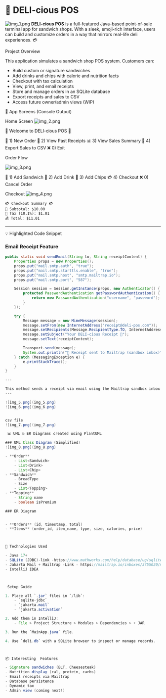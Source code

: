 # 🥪 DELI-cious POS
![img_1.png](img_1.png)
**DELI-cious POS** is a full-featured Java-based point-of-sale terminal app for sandwich shops. With a sleek, emoji-rich interface, users can build and customize orders in a way that mirrors real-life deli experiences. 💳

 Project Overview

This application simulates a sandwich shop POS system. Customers can:
- Build custom or signature sandwiches
- Add drinks and chips with calorie and nutrition facts
- Checkout with tax calculation
- View, print, and email receipts
- Store and manage orders in an SQLite database
- Export receipts and sales to CSV
- Access future owner/admin views (WIP)



🎥 App Screens (Console Output)

Home Screen
![img_2.png](img_2.png)

🥪 Welcome to DELI-cious POS 🧾

🍞 1) New Order
📜 2) View Past Receipts
📊 3) View Sales Summary
📂 4) Export Sales to CSV
❌ 0) Exit

 
Order Flow

![img_3.png](img_3.png)





🥪 1) Add Sandwich
🥤 2) Add Drink
🍟 3) Add Chips
💳 4) Checkout
❌ 0) Cancel Order


Checkout
![img_4.png](img_4.png)
```
💳 Checkout Summary 💳
🧾 Subtotal: $10.00
💸 Tax (10.1%): $1.01
💰 Total: $11.01
```

---

💡 Highlighted Code Snippet

### Email Receipt Feature

```java
public static void sendEmail(String to, String receiptContent) {
    Properties props = new Properties();
    props.put("mail.smtp.auth", "true");
    props.put("mail.smtp.starttls.enable", "true");
    props.put("mail.smtp.host", "smtp.mailtrap.io");
    props.put("mail.smtp.port", "587");

    Session session = Session.getInstance(props, new Authenticator() {
        protected PasswordAuthentication getPasswordAuthentication() {
            return new PasswordAuthentication("username", "password");
        }
    });

    try {
        Message message = new MimeMessage(session);
        message.setFrom(new InternetAddress("receipt@deli-pos.com"));
        message.setRecipients(Message.RecipientType.TO, InternetAddress.parse(to));
        message.setSubject("Your DELI-cious Receipt 🧾");
        message.setText(receiptContent);

        Transport.send(message);
        System.out.println("📧 Receipt sent to Mailtrap (sandbox inbox)");
    } catch (MessagingException e) {
        e.printStackTrace();
    }
}

---

This method sends a receipt via email using the Mailtrap sandbox inbox. It connects using SMTP and dynamically formats the receipt content.
---

![img_5.png](img_5.png)
![img_6.png](img_6.png)


csv file 
![img_7.png](img_7.png)

 📊 UML & ER Diagrams created using PlantUML

### UML Class Diagram (Simplified)
![img_8.png](img_8.png)

- **Order**
    - List<Sandwich>
    - List<Drink>
    - List<Chip>
- **Sandwich**
    - BreadType
    - Size
    - List<Topping>
- **Topping**
    - String name
    - boolean isPremium

### ER Diagram


- **Orders** (id, timestamp, total)
- **Items** (order_id, item_name, type, size, calories, price)



🔧 Technologies Used

- Java 17+
- SQLite (JDBC)-link -https://www.mathworks.com/help/database/ug/sqlite-jdbc-for-macos.html
- Jakarta Mail + Mailtrap -Link - https://mailtrap.io/inboxes/3755020/messages/4910564881
- IntelliJ IDEA



 Setup Guide

1. Place all `.jar` files in `/lib`:
    - `sqlite-jdbc`
    - `jakarta.mail`
    - `jakarta.activation`

2. Add them in IntelliJ:
    - File > Project Structure > Modules > Dependencies > + JAR

3. Run the `MainApp.java` file.

4. Use `deli.db` with a SQLite browser to inspect or manage records.



📦 Interesting  Features 

- Signature sandwiches (BLT, Cheesesteak)
- Nutrition display (cal, protein, carbs)
- Email receipts via Mailtrap
- Database persistence
- Dynamic tax
- Admin view (coming next!)


